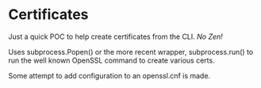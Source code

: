 # Certificates

Just a quick POC to help create certificates from the CLI. *No Zen!*

Uses subprocess.Popen() or the more recent wrapper, subprocess.run() to run the well known OpenSSL command to create various certs.

Some attempt to add configuration to an openssl.cnf is made.
